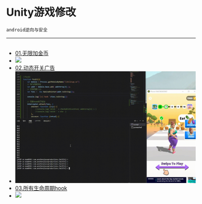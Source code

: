 # Unity游戏修改
`android逆向与安全`

---


##

- [01.无限加金币]()
- ![](fat/addCoins.gif)
- [02.动态开关广告]()
- ![](fat/removeAd.gif)
- [03.所有生命周期hook]()
- ![](fat/lifeCycle.gif)



